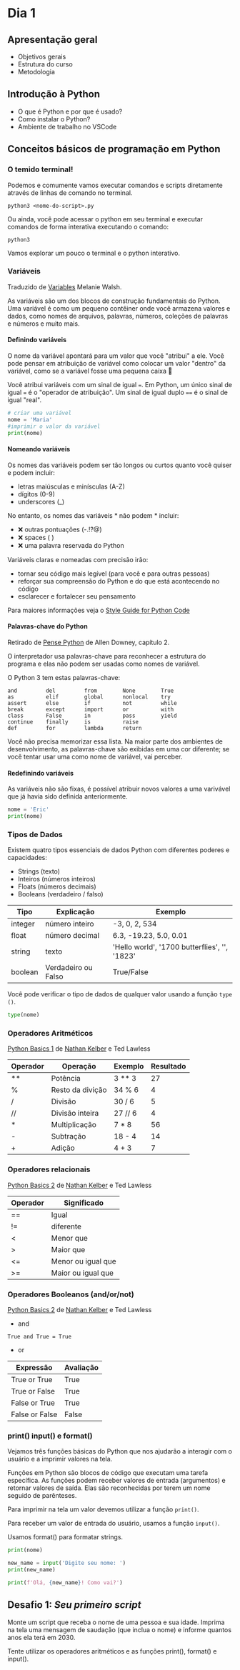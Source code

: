 # Dia 1 

## Apresentação geral

- Objetivos gerais
- Estrutura do curso
- Metodologia

## Introdução à Python

- O que é Python e por que é usado?
- Como instalar o Python?
- Ambiente de trabalho no VSCode

## Conceitos básicos de programação em Python

### O temido terminal! 

Podemos e comumente vamos executar comandos e scripts diretamente através de linhas de comando no terminal.

```
python3 <nome-do-script>.py

``` 

Ou ainda, você pode acessar o python em seu terminal e executar comandos de forma interativa executando o comando:

```
python3
```

Vamos explorar um pouco o terminal e o python interativo.

### Variáveis

Traduzido de [Variables](https://melaniewalsh.github.io/Intro-Cultural-Analytics/02-Python/04-Variables.html) Melanie Walsh.

As variáveis são um dos blocos de construção fundamentais do Python. Uma variável é como um pequeno contêiner onde você armazena valores e dados, como nomes de arquivos, palavras, números, coleções de palavras e números e muito mais.

#### Definindo variáveis

O nome da variável apontará para um valor que você "atribui" a ele. Você pode pensar em atribuição de variável como colocar um valor "dentro" da variável, como se a variável fosse uma pequena caixa 🎁

Você atribui variáveis com um sinal de igual `=`. Em Python, um único sinal de igual `=` é o "operador de atribuição". Um sinal de igual duplo `==` é o sinal de igual "real".

```python
# criar uma variável
nome = 'Maria'
#imprimir o valor da variável
print(nome)
```
#### Nomeando variáveis

Os nomes das variáveis podem ser tão longos ou curtos quanto você quiser e podem incluir:
- letras maiúsculas e minísculas (A-Z)
- dígitos (0-9)
- underscores (_)

No entanto, os nomes das variáveis * não podem * incluir:
- ❌ outras pontuações (-.!?@)
- ❌ spaces ( )
- ❌ uma palavra reservada do Python

Variáveis claras e nomeadas com precisão irão:

* tornar seu código mais legível (para você e para outras pessoas)
* reforçar sua compreensão do Python e do que está acontecendo no código
* esclarecer e fortalecer seu pensamento

Para maiores informações veja o [Style Guide for Python Code](https://www.python.org/dev/peps/pep-0008/)

#### Palavras-chave do Python
Retirado de [Pense Python](https://penseallen.github.io/PensePython2e/02-vars-expr-instr.html) de Allen Downey, capítulo 2.

O interpretador usa palavras-chave para reconhecer a estrutura do programa e elas não podem ser usadas como nomes de variável.

O Python 3 tem estas palavras-chave:

```
and         del         from        None        True
as          elif        global      nonlocal    try
assert      else        if          not         while
break       except      import      or          with
class       False       in          pass        yield
continue    finally     is          raise
def         for         lambda      return
```

Você não precisa memorizar essa lista. Na maior parte dos ambientes de desenvolvimento, as palavras-chave são exibidas em uma cor diferente; se você tentar usar uma como nome de variável, vai perceber.

#### Redefinindo variáveis

As variáveis não são fixas, é possível atribuir novos valores a uma varivável que já havia sido definida anteriormente.

```python
nome = 'Eric'
print(nome)
```

### Tipos de Dados

Existem quatro tipos essenciais de dados Python com diferentes poderes e capacidades:

- Strings (texto)
- Inteiros (números inteiros)
- Floats (números decimais)
- Booleans (verdadeiro / falso)


|Tipo | Explicação | Exemplo |
|---|---|---|
|integer|número inteiro| -3, 0, 2, 534|
|float|número decimal | 6.3, -19.23, 5.0, 0.01|
|string|texto| 'Hello world', '1700 butterflies', '', '1823'|
|boolean|Verdadeiro ou Falso| True/False|

Você pode verificar o tipo de dados de qualquer valor usando a função `type ()`.

```python
type(nome)
```

### Operadores Aritméticos

[Python Basics 1](https://hub.binder.constellate.org/user/ithaka-tdm-notebooks-mb3z11hb/notebooks/python-basics-1.ipynb) de [Nathan Kelber](http://nkelber.com/) e Ted Lawless

|Operador| Operação| Exemplo | Resultado |
|---|----|---|---|
|\*\*| Potência| 3 ** 3 | 27 |
|%| Resto da divição| 34 % 6 | 4 |
|/| Divisão | 30 / 6 | 5|
|//| Divisão inteira | 27 // 6 | 4 |
|\*| Multiplicação | 7 * 8 | 56 |
|-| Subtração | 18 - 4| 14|
|+| Adição | 4 + 3 | 7 |

### Operadores relacionais

[Python Basics 2](https://hub.binder.constellate.org/user/ithaka-tdm-notebooks-mb3z11hb/notebooks/python-basics-2.ipynb) de [Nathan Kelber](http://nkelber.com/) e Ted Lawless

|Operador|Significado|
|---|---|
|==|Igual|
|!=|diferente|
|<|Menor que|
|>|Maior que|
|<=|Menor ou igual que|
|>=|Maior ou igual que|

### Operadores Booleanos (and/or/not)

[Python Basics 2](https://hub.binder.constellate.org/user/ithaka-tdm-notebooks-mb3z11hb/notebooks/python-basics-2.ipynb) de [Nathan Kelber](http://nkelber.com/) e Ted Lawless

- and

```True and True = True```

- or

|Expressão|Avaliação|
|---|---|
|True or True|True|
|True or False|True|
|False or True|True|
|False or False|False|

### print() input() e format()

Vejamos três funções básicas do Python que nos ajudarão a interagir com o usuário e a imprimir valores na tela.

Funções em Python são blocos de código que executam uma tarefa específica. As funções podem receber valores de entrada (argumentos) e retornar valores de saída. Elas são reconhecidas por terem um nome seguido de parênteses.

Para imprimir na tela um valor devemos utilizar a função `print()`.

Para receber um valor de entrada do usuário, usamos a função `input()`.

Usamos format() para formatar strings.

```python
print(nome)

new_name = input('Digite seu nome: ')
print(new_name)

print(f'Olá, {new_name}! Como vai?')
```

## Desafio 1: *Seu primeiro script*

Monte um script que receba o nome de uma pessoa e sua idade. Imprima na tela uma mensagem de saudação (que inclua o nome) e informe quantos anos ela terá em 2030.

Tente utilizar os operadores aritméticos e as funções print(), format() e input().
